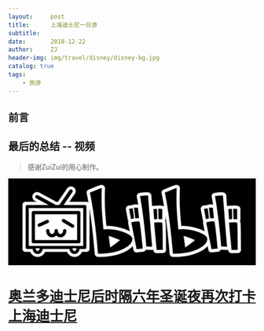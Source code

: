 ```yaml
---
layout:     post
title:      上海迪士尼一日游
subtitle:   
date:       2018-12-22
author:     ZJ
header-img: img/travel/disney/disney-bg.jpg
catalog: true
tags:
    - 旅游
---
```


## 前言



## 最后的总结 -- 视频
>感谢ZuiZui的用心制作。

![](/img/bilibili.jpg)

# [奥兰多迪士尼后时隔六年圣诞夜再次打卡上海迪士尼](https://www.bilibili.com/video/av39091550)





